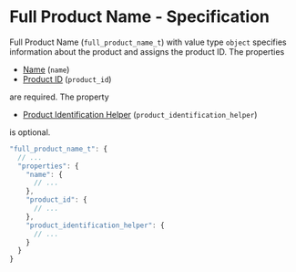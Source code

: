 # Full Product Name - Specification

Full Product Name (`full_product_name_t`) with value type `object` specifies information about the product and assigns the product ID. The properties

* [Name](types/full_product_name/name-spec.en.md) (`name`)
* [Product ID](types/full_product_name/product_id-spec.en.md) (`product_id`)

are required. The property

* [Product Identification Helper](types/full_product_name/product_identification_helper-spec.en.md)
  (`product_identification_helper`)

is optional.

```javascript
"full_product_name_t": {
  // ...
  "properties": {
    "name": {
      // ...
    },
    "product_id": {
      // ...
    },
    "product_identification_helper": {
      // ...
    }
  }
}
```
